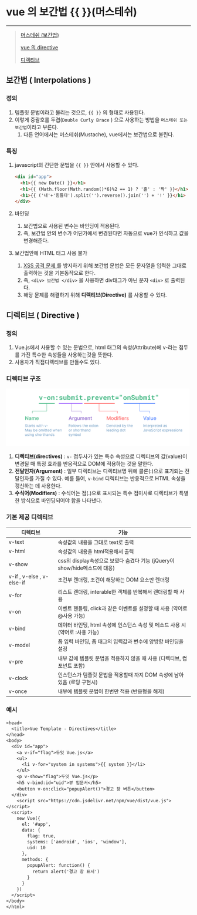 # vue 의 보간법 {{ }}(머스테쉬)

---

>[머스테쉬 (보간법)](https://codelabs-vue.web.app/s02)
>
>[vue 의 directive](https://poew.tistory.com/782)
>
>[디렉티브](https://velog.io/@falling_star3/Vue.js-%EB%94%94%EB%A0%89%ED%8B%B0%EB%B8%8CDirectives%EB%9E%80)

## 보간법 ( Interpolations )

### 정의 

1. 템플릿 문법이라고 불리는 것으로, `{{ }}` 의 형태로 사용된다. 
2. 이렇게 중괄호를 두겹(`Double Curly Brace` ) 으로 사용하는 방법을 `머스테쉬 또는 보간법`이라고 부른다. 
   1. 다른 언어에서는 머스테쉬(Mustache), vue에서는 보간법으로 불린다. 

### 특징 

1. javascript의 간단한 문법을 `{{ }}` 안에서 사용할 수 있다. 

   ```html
   <div id="app">
     <h1>{{ new Date() }}</h1>
     <h1>{{ (Math.floor(Math.random()*6)%2 == 1) ? '홀' : '짝' }}</h1>
     <h1>{{ ('내'+'힘들다').split('').reverse().join('') + '!' }}</h1>
   </div>
   ```

2. 바인딩 

   1. 보간법으로 사용된 변수는 바인딩이 적용된다. 
   2. 즉, 보간법 안의 변수가 어딘가에서 변경된다면 자동으로 vue가 인식하고 값을 변경해준다. 

3. 보간법안에 HTML 태그 사용 불가 

   1.  [XSS 공격 문제 ](https://ko.wikipedia.org/wiki/사이트_간_스크립팅) 를 방지하기 위해 보간법 문법은 모든 문자열을 입력한 그대로 출력하는 것을 기본동작으로 한다. 
   2.  즉, `<div> 보간법 </div>` 을 사용하면 div태그가 아닌 문자 `<div>` 로 출력된다. 
   3.  해당 문제를 해결하기 위해 **디렉티브(Directive)** 를 사용할 수 있다. 

## 디렉티브 ( Directive )

### 정의

1. Vue.js에서 사용할 수 있는 문법으로, html 태그의 속성(Attribute)에 v-라는 접두를 가진 특수한 속성들을 사용하는것을 뜻한다. 
2. 사용자가 직접디렉티브를 만들수도 있다. 

### 디렉티브 구조

<img src="./images/디렉티브 구조.png" width="500">

1. **디렉티브(directives)** : `v-` 접두사가 있는 특수 속성으로 디렉티브의 값(value)이 변경될 때 특정 효과를 반응적으로 DOM에 적용하는 것을 말한다.
2. **전달인자(Argument)** : 일부 디렉티브는 디렉티브명 뒤에 콜론(:)으로 표기되는 전달인자를 가질 수 있다. 예를 들어, `v-bind` 디렉티브는 반응적으로 HTML 속성을 갱신하는 데 사용한다.
3. **수식어(Modifiers)** : 수식어는 점(.)으로 표시되는 특수 접미사로 디렉티브가 특별한 방식으로 바인딩되어야 함을 나타낸다.

### 기본 제공 디렉티브

| 디렉티브                  | 기능                                                         |
| ------------------------- | ------------------------------------------------------------ |
| v-text                    | 속성값의 내용을 그대로 text로 출력                           |
| v-html                    | 속성값의 내용을 html적용해서 출력                            |
| v-show                    | css의 display속성으로 보였다 숨겼다 기능 (jQuery이 show/hide메소드에 대응) |
| v-if , v-else , v-else-if | 조건부 렌더링, 조건이 해당하는 DOM 요소만 렌더링             |
| v-for                     | 리스트 렌더링, interable한 객체를 반복해서 랜더링할 때 사용  |
| v-on                      | 이벤트 핸들링, click과 같은 이벤트를 설정할 때 사용 (약어로 @사용 가능) |
| v-bind                    | 데이터 바인딩, html 속성에 인스턴스 속성 및 메소드 사용 시 (약어로 :사용 가능) |
| v-model                   | 폼 입력 바인딩, 폼 태그의 입력값과 변수에 양방향 바인딩을 설정 |
| v-pre                     | 내부 값에 템플릿 문법을 적용하지 않을 때 사용 (디렉티브, 컴포넌트 포함) |
| v-clock                   | 인스턴스가 템플릿 문법을 적용할때 까지 DOM 속성에 남아있음 (로딩 구현시) |
| v-once                    | 내부에 템플릿 문법이 한번만 적용 (반응형을 해제)             |

### 예시 

```vue
<head>
  <title>Vue Template - Directives</title>
</head>
<body>
  <div id="app">
    <a v-if="flag">두잇 Vue.js</a>
    <ul>
      <li v-for="system in systems">{{ system }}</li>
    </ul>
    <p v-show="flag">두잇 Vue.js</p>
    <h5 v-bind:id="uid">뷰 입문서</h5>
    <button v-on:click="popupAlert()">경고 창 버튼</button>
  </div>
    <script src="https://cdn.jsdelivr.net/npm/vue/dist/vue.js"></script>
  <script>
    new Vue({
      el: '#app',
      data: {
        flag: true,
        systems: ['android', 'ios', 'window'],
        uid: 10
      },
      methods: {
        popupAlert: function() {
          return alert('경고 창 표시')
        }
      }
    })
  </script>
</body>
</html>
```